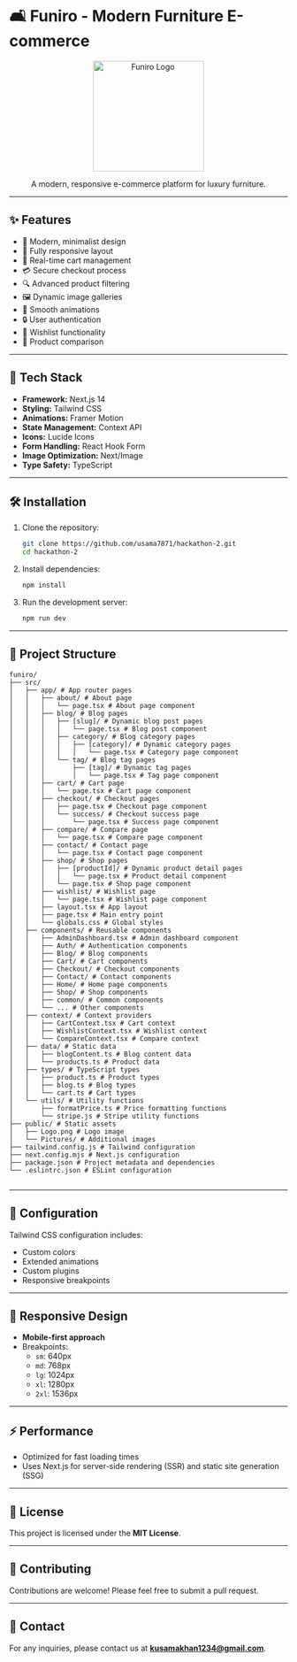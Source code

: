 
# 🛋️ Funiro - Modern Furniture E-commerce

<div align="center">
  <img src="./Logo.png" alt="Funiro Logo" width="200"/>
  <p>A modern, responsive e-commerce platform for luxury furniture.</p>
</div>

---

## ✨ Features

- 🎨 Modern, minimalist design
- 📱 Fully responsive layout
- 🛒 Real-time cart management
- 💳 Secure checkout process
- 🔍 Advanced product filtering
- 🖼️ Dynamic image galleries
- 🌙 Smooth animations
- 🔒 User authentication
- 💖 Wishlist functionality
- 🔄 Product comparison

---

## 🚀 Tech Stack

- **Framework:** Next.js 14
- **Styling:** Tailwind CSS
- **Animations:** Framer Motion
- **State Management:** Context API
- **Icons:** Lucide Icons
- **Form Handling:** React Hook Form
- **Image Optimization:** Next/Image
- **Type Safety:** TypeScript

---

## 🛠️ Installation

1. Clone the repository:
   ```bash
   git clone https://github.com/usama7871/hackathon-2.git
   cd hackathon-2
   ```

2. Install dependencies:
   ```bash
   npm install
   ```

3. Run the development server:
   ```bash
   npm run dev
   ```

---

## 📂 Project Structure

```
funiro/
├── src/
│   ├── app/ # App router pages
│   │   ├── about/ # About page
│   │   │   └── page.tsx # About page component
│   │   ├── blog/ # Blog pages
│   │   │   ├── [slug]/ # Dynamic blog post pages
│   │   │   │   └── page.tsx # Blog post component
│   │   │   ├── category/ # Blog category pages
│   │   │   │   ├── [category]/ # Dynamic category pages
│   │   │   │   │   └── page.tsx # Category page component
│   │   │   └── tag/ # Blog tag pages
│   │   │       ├── [tag]/ # Dynamic tag pages
│   │   │       │   └── page.tsx # Tag page component
│   │   ├── cart/ # Cart page
│   │   │   └── page.tsx # Cart page component
│   │   ├── checkout/ # Checkout pages
│   │   │   ├── page.tsx # Checkout page component
│   │   │   └── success/ # Checkout success page
│   │   │       └── page.tsx # Success page component
│   │   ├── compare/ # Compare page
│   │   │   └── page.tsx # Compare page component
│   │   ├── contact/ # Contact page
│   │   │   └── page.tsx # Contact page component
│   │   ├── shop/ # Shop pages
│   │   │   ├── [productId]/ # Dynamic product detail pages
│   │   │   │   └── page.tsx # Product detail component
│   │   │   └── page.tsx # Shop page component
│   │   ├── wishlist/ # Wishlist page
│   │   │   └── page.tsx # Wishlist page component
│   │   ├── layout.tsx # App layout
│   │   ├── page.tsx # Main entry point
│   │   └── globals.css # Global styles
│   ├── components/ # Reusable components
│   │   ├── AdminDashboard.tsx # Admin dashboard component
│   │   ├── Auth/ # Authentication components
│   │   ├── Blog/ # Blog components
│   │   ├── Cart/ # Cart components
│   │   ├── Checkout/ # Checkout components
│   │   ├── Contact/ # Contact components
│   │   ├── Home/ # Home page components
│   │   ├── Shop/ # Shop components
│   │   ├── common/ # Common components
│   │   └── ... # Other components
│   ├── context/ # Context providers
│   │   ├── CartContext.tsx # Cart context
│   │   ├── WishlistContext.tsx # Wishlist context
│   │   └── CompareContext.tsx # Compare context
│   ├── data/ # Static data
│   │   ├── blogContent.ts # Blog content data
│   │   └── products.ts # Product data
│   ├── types/ # TypeScript types
│   │   ├── product.ts # Product types
│   │   ├── blog.ts # Blog types
│   │   └── cart.ts # Cart types
│   └── utils/ # Utility functions
│       ├── formatPrice.ts # Price formatting functions
│       └── stripe.js # Stripe utility functions
├── public/ # Static assets
│   ├── Logo.png # Logo image
│   └── Pictures/ # Additional images
├── tailwind.config.js # Tailwind configuration
├── next.config.mjs # Next.js configuration
├── package.json # Project metadata and dependencies
└── .eslintrc.json # ESLint configuration


```

---

## 🔧 Configuration

Tailwind CSS configuration includes:
- Custom colors
- Extended animations
- Custom plugins
- Responsive breakpoints

---

## 📱 Responsive Design

- **Mobile-first approach**
- Breakpoints:
  - `sm`: 640px
  - `md`: 768px
  - `lg`: 1024px
  - `xl`: 1280px
  - `2xl`: 1536px

---

## ⚡ Performance

- Optimized for fast loading times
- Uses Next.js for server-side rendering (SSR) and static site generation (SSG)

---

## 📄 License

This project is licensed under the **MIT License**.

---

## 🤝 Contributing

Contributions are welcome! Please feel free to submit a pull request.

---

## 📧 Contact

For any inquiries, please contact us at **kusamakhan1234@gmail.com**.
```
